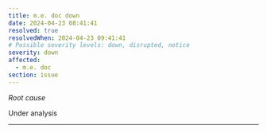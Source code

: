 ```yaml
---
title: m.e. doc down
date: 2024-04-23 08:41:41
resolved: true
resolvedWhen: 2024-04-23 09:41:41
# Possible severity levels: down, disrupted, notice
severity: down
affected:
  - m.e. doc
section: issue
---
```


*Root cause*

Under analysis

---


